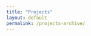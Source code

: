 ```yaml
---
title: "Projects"
layout: default
permalink: /projects-archive/
---
```

<style>
    /* body {
        margin: 30px;
        padding: 0;
        width: 100;
        text-align: center;
    } */
    #p5-canvas {
        display: block;
        margin-top: 40px;
        margin-left: 5%;
        margin-right: 5%;
        width: 90%;
        height: 80vh;
    }
    /* .heading {
        margin-top: 20px;
        margin-left: 20px;
    } */
</style>

<div id="p5-canvas"></div>
<div id="tooltip" style="display: none; position: absolute; background: rgba(0, 0, 0, 0.7); color: white; padding: 10px; border-radius: 5px;"></div>

<script src="https://cdnjs.cloudflare.com/ajax/libs/p5.js/1.4.0/p5.js"></script>
<script src="https://cdnjs.cloudflare.com/ajax/libs/matter-js/0.17.1/matter.min.js"></script>

<script type="module">
  import ProjectVisualizer from '/assets/js/projects.js';

  document.addEventListener('DOMContentLoaded', () => {
    const projects = [
    { 
        imgPath: '/assets/images/projects/richstudio.png', 
        title: 'RichStudio', 
        info: 'Clusteringggg', 
        url: 'https://github.com/hyuncat/RichStudio' 
    },
    {   
        imgPath: '/assets/images/projects/playlistify2.png', 
        title: 'Playlistify', 
        info: 'Music stuff', 
        url: 'https://github.com/hyuncat/playlistify' 
    },
    {   
        imgPath: '/assets/images/projects/origami.png', 
        title: 'DNA Coloring Algorithm', 
        info: 'Coloring', 
        url: 'https://github.com/hyuncat/DNA-origami' 
    },
    { 
        imgPath: '/assets/images/projects/integral.png', 
        title: 'daily-integral', 
        info: 'Yay math', 
        url: 'https://github.com/hyuncat/daily-integral' 
    },
    { 
        imgPath: '/assets/images/projects/walkwise.png', 
        title: 'Walkwise', 
        info: 'For caspar', 
        url: 'https://github.com/hyuncat/GPS-kalman' 
    },
    { 
        imgPath: '/assets/images/projects/violin-cv.png', 
        title: 'violin-cv', 
        info: 'Love violin', 
        url: 'https://github.com/hyuncat/violin-cv' 
    }
    ];

    console.log("Initializing ProjectVisualizer with projects:", projects);
    new ProjectVisualizer(projects, 'p5-canvas');
  });
</script>
